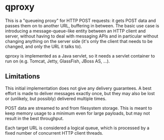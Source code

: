 qproxy
======

This is a "queueing proxy" for HTTP POST requests: it gets POST data and passes them on to another URL, buffering in between. The basic use case is introducing a message-queue-like entity between an HTTP client and server, without having to deal with messaging APIs and in particular without changing anything on the server side (it's only the client that needs to be changed, and only the URL it talks to).

qproxy is implemented as a Java servlet, so it needs a servlet container to run on (e.g. Tomcat, Jetty, GlassFish, JBoss AS, ...).

Limitations
-----------

This initial implementation does not give any delivery guarantees. A best effort is made to deliver messages exactly once, but they may also be lost or (unlikely, but possibly) delivered multiple times.

POST data are streamed to and from filesystem storage. This is meant to keep memory usage to a minimum even for large payloads, but may not result in the best throughput.

Each target URL is considered a logical queue, which is processed by a fixed number of concurrent HTTP client threads.
